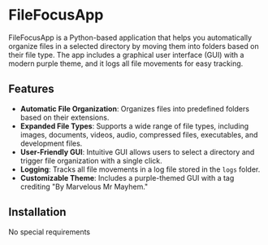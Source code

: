 # FileFocusApp

FileFocusApp is a Python-based application that helps you automatically organize files in a selected directory by moving them into folders based on their file type. The app includes a graphical user interface (GUI) with a modern purple theme, and it logs all file movements for easy tracking.

## Features
- **Automatic File Organization**: Organizes files into predefined folders based on their extensions.
- **Expanded File Types**: Supports a wide range of file types, including images, documents, videos, audio, compressed files, executables, and development files.
- **User-Friendly GUI**: Intuitive GUI allows users to select a directory and trigger file organization with a single click.
- **Logging**: Tracks all file movements in a log file stored in the `logs` folder.
- **Customizable Theme**: Includes a purple-themed GUI with a tag crediting "By Marvelous Mr Mayhem."

## Installation

No special requirements